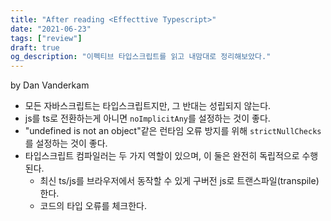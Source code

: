 ```yaml
---
title: "After reading <Effecttive Typescript>"
date: "2021-06-23"
tags: ["review"]
draft: true
og_description: "이펙티브 타입스크립트를 읽고 내맘대로 정리해보았다."
---
```


by Dan Vanderkam

- 모든 자바스크립트는 타입스크립트지만, 그 반대는 성립되지 않는다.
- js를 ts로 전환하는게 아니면 `noImplicitAny`를 설정하는 것이 좋다.
- "undefined is not an object"같은 런타임 오류 방지를 위해 `strictNullChecks`를 설정하는 것이 좋다.
- 타입스크립트 컴파일러는 두 가지 역할이 있으며, 이 둘은 완전히 독립적으로 수행된다.
  - 최신 ts/js를 브라우저에서 동작할 수 있게 구버전 js로 트랜스파일(transpile)한다.
  - 코드의 타입 오류를 체크한다.